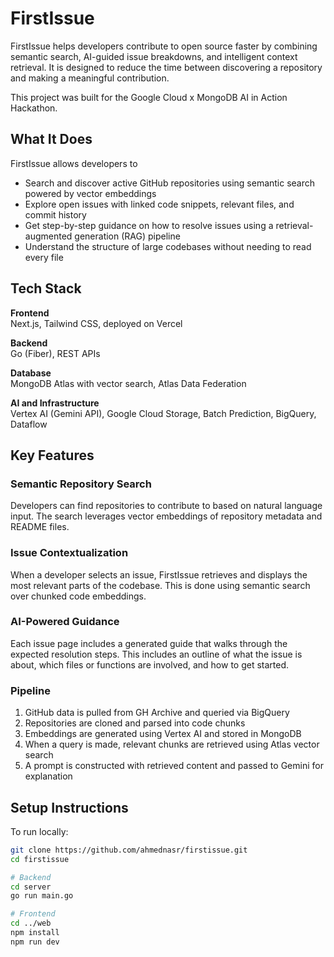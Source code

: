 # FirstIssue

FirstIssue helps developers contribute to open source faster by combining semantic search, AI-guided issue breakdowns, and intelligent context retrieval. It is designed to reduce the time between discovering a repository and making a meaningful contribution.

This project was built for the Google Cloud x MongoDB AI in Action Hackathon.

## What It Does

FirstIssue allows developers to

* Search and discover active GitHub repositories using semantic search powered by vector embeddings
* Explore open issues with linked code snippets, relevant files, and commit history
* Get step-by-step guidance on how to resolve issues using a retrieval-augmented generation (RAG) pipeline
* Understand the structure of large codebases without needing to read every file

## Tech Stack

**Frontend**  
Next.js, Tailwind CSS, deployed on Vercel

**Backend**  
Go (Fiber), REST APIs

**Database**  
MongoDB Atlas with vector search, Atlas Data Federation

**AI and Infrastructure**  
Vertex AI (Gemini API), Google Cloud Storage, Batch Prediction, BigQuery, Dataflow

## Key Features

### Semantic Repository Search

Developers can find repositories to contribute to based on natural language input. The search leverages vector embeddings of repository metadata and README files.

### Issue Contextualization

When a developer selects an issue, FirstIssue retrieves and displays the most relevant parts of the codebase. This is done using semantic search over chunked code embeddings.

### AI-Powered Guidance

Each issue page includes a generated guide that walks through the expected resolution steps. This includes an outline of what the issue is about, which files or functions are involved, and how to get started.

### Pipeline

1. GitHub data is pulled from GH Archive and queried via BigQuery
2. Repositories are cloned and parsed into code chunks
3. Embeddings are generated using Vertex AI and stored in MongoDB
4. When a query is made, relevant chunks are retrieved using Atlas vector search
5. A prompt is constructed with retrieved content and passed to Gemini for explanation

## Setup Instructions

To run locally:

```bash
git clone https://github.com/ahmednasr/firstissue.git
cd firstissue

# Backend
cd server
go run main.go

# Frontend
cd ../web
npm install
npm run dev
